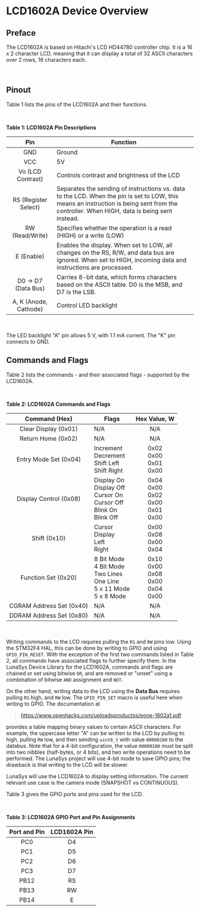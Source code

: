 # LCD1602A Device Overview

## Preface

The LCD1602A is based on Hitachi's LCD HD44780 controller chip. It is a 16 x 2 character LCD, meaning that it can display a total of 32 ASCII characters over 2 rows, 16 characters each. 

<br />

## Pinout

Table 1 lists the pins of the LCD1602A and their functions.

<br />

__Table 1: LCD1602A Pin Descriptions__

| Pin | Function |
|:---:|----------|
| GND | Ground   |
| VCC | 5V       |
| Vo (LCD Contrast) | Controls contrast and brightness of the LCD |
| RS (Register Select) | Separates the sending of instructions vs. data to the LCD. When the pin is set to LOW, this means an instruction is being sent from the controller. When HIGH, data is being sent instead. |
| RW (Read/Write) | Specifies whether the operation is a read (HIGH) or a write (LOW) |
| E (Enable) | Enables the display. When set to LOW, all changes on the RS, R/W, and data bus are ignored. When set to HIGH, incoming data and instructions are processed. |
| D0 -> D7 (Data Bus) | Carries 8-bit data, which forms characters based on the ASCII table. D0 is the MSB, and D7 is the LSB. 
| A, K (Anode, Cathode) | Control LED backlight

<br /> 

The LED backlight "A" pin allows 5 V, with 1.1 mA current. The "K" pin connects to GND.

## Commands and Flags

Table 2 lists the commands - and their associated flags - supported by the LCD1602A.

<br />

__Table 2: LCD1602A Commands and Flags__

| Command (Hex)            | Flags | Hex Value, W |
|:------------------------:|-----------------|:------------:|
| Clear Display (0x01)     | N/A | N/A |
| Return Home (0x02)       | N/A | N/A |
| Entry Mode Set (0x04)    | Increment <br /> Decrement <br /> Shift Left <br /> Shift Right | 0x02 <br /> 0x00 <br /> 0x01 <br /> 0x00 |
| Display Control (0x08)   | Display On <br /> Display Off <br /> Cursor On <br /> Cursor Off <br /> Blink On <br /> Blink Off <br /> | 0x04 <br /> 0x00 <br /> 0x02 <br /> 0x00 <br /> 0x01 <br /> 0x00 |
| Shift (0x10)             | Cursor <br /> Display <br /> Left <br /> Right | 0x00 <br /> 0x08 <br /> 0x00 <br /> 0x04 |
| Function Set (0x20)      | 8 Bit Mode <br /> 4 Bit Mode </br> Two Lines <br /> One Line <br /> 5 x 11 Mode <br /> 5 x 8 Mode | 0x10 <br /> 0x00 <br /> 0x08 <br /> 0x00 <br /> 0x04 <br /> 0x00 | 
| CGRAM Address Set (0x40) | N/A | N/A | 
| DDRAM Address Set (0x80) | N/A | N/A |

<br />

Writing commands to the LCD requires pulling the `RS` and `RW` pins low. Using the STM32F4 HAL, this can be done by writing to GPIO and using `GPIO_PIN_RESET`. With the exception of the first two commands listed in Table 2, all commands have associated flags to further specify them. In the LunaSys Device Library for the LCD1602A, commands and flags are chained or set using bitwise `OR`, and are removed or "unset" using a combination of bitwise `AND` assignment and `NOT`. 

On the other hand, writing data to the LCD using the __Data Bus__ requires pulling `RS` high, and `RW` low. The `GPIO_PIN_SET` macro is useful here when writing to GPIO. The documentation at

>https://www.openhacks.com/uploadsproductos/eone-1602a1.pdf

provides a table mapping binary values to certain ASCII characters. For example, the uppercase letter "A" can be written to the LCD by pulling `RS` high, pulling `RW` low, and then sending `uint8_t` with value `00000100` to the databus. Note that for a 4-bit configuration, the value `00000100` must be split into two nibbles (half-bytes, or 4 bits), and two write operations need to be performed. The LunaSys project will use 4-bit mode to save GPIO pins; the drawback is that writing to the LCD will be slower. 

LunaSys will use the LCD1602A to display setting information. The current relevant use case is the camera mode (SNAPSHOT vs CONTINUOUS).

Table 3 gives the GPIO ports and pins used for the LCD.

<br />

__Table 3: LCD1602A GPIO Port and Pin Assignments__

| Port and Pin | LCD1602A Pin |
|:------------:|:------------:|
|  PC0         |  D4          |
|  PC1         |  D5          |
|  PC2         |  D6          |
|  PC3         |  D7          |
|  PB12        |  RS          |
|  PB13        |  RW          |
|  PB14        |  E           |


